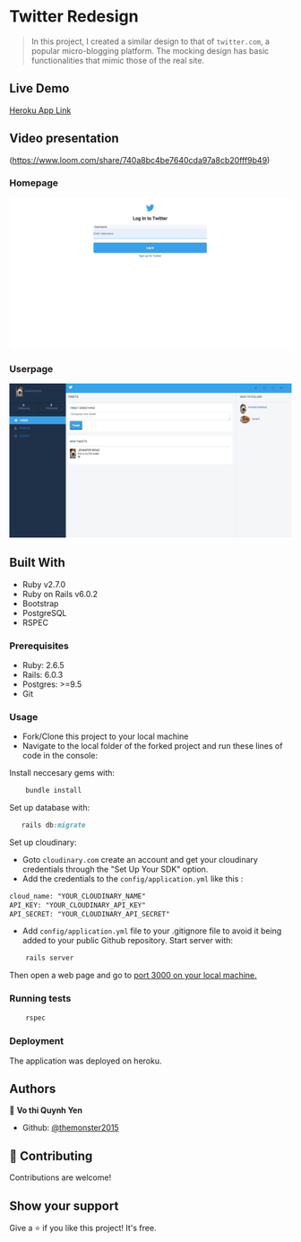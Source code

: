 # Twitter Redesign

> In this project, I created a similar design to that of `twitter.com`, a popular micro-blogging platform. The mocking design has basic functionalities that mimic those of the real site.

## Live Demo

[Heroku App Link](http://shrouded-bastion-11104.herokuapp.com/)

## Video presentation

(https://www.loom.com/share/740a8bc4be7640cda97a8cb20fff9b49)

### Homepage

![screenshot](./welcome.PNG)

### Userpage

![screenshot](./home.PNG)

## Built With

- Ruby v2.7.0
- Ruby on Rails v6.0.2
- Bootstrap
- PostgreSQL
- RSPEC

### Prerequisites

- Ruby: 2.6.5
- Rails: 6.0.3
- Postgres: >=9.5
- Git

### Usage

- Fork/Clone this project to your local machine
- Navigate to the local folder of the forked project and run these lines of code in the console:

Install neccesary gems with:

```Ruby
    bundle install
```

Set up database with:

```Ruby
   rails db:migrate
```

Set up cloudinary:

- Goto `cloudinary.com` create an account and get your cloudinary credentials through the "Set Up Your SDK" option.
- Add the credentials to the `config/application.yml` like this :

```
cloud_name: "YOUR_CLOUDINARY_NAME"
API_KEY: "YOUR_CLOUDINARY_API_KEY"
API_SECRET: "YOUR_CLOUDINARY_API_SECRET"
```

- Add `config/application.yml` file to your .gitignore file to avoid it being added to your public Github repository.
  Start server with:

```Ruby
    rails server
```

Then open a web page and go to [port 3000 on your local machine.](http://localhost:3000)

### Running tests

```Ruby
    rspec
```

### Deployment

The application was deployed on heroku.

## Authors

👤 **Vo thi Quynh Yen**

- Github: [@themonster2015](https://github.com/themonster2015)

## 🤝 Contributing

Contributions are welcome!

## Show your support

Give a ⭐️ if you like this project! It's free.
